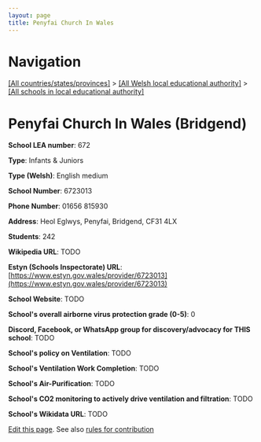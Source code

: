 ```yaml
---
layout: page
title: Penyfai Church In Wales
---
```

# Navigation

[[All countries/states/provinces]](../../..) > [[All Welsh local educational authority]](../..) > [[All schools in local educational authority]](..)

# Penyfai Church In Wales (Bridgend)

**School LEA number**: 672

**Type**: Infants & Juniors

**Type (Welsh)**: English medium

**School Number**: 6723013

**Phone Number**: 01656 815930

**Address**: Heol Eglwys, Penyfai, Bridgend, CF31 4LX

**Students**: 242

**Wikipedia URL**: TODO

**Estyn (Schools Inspectorate) URL**: [https://www.estyn.gov.wales/provider/6723013](https://www.estyn.gov.wales/provider/6723013)

**School Website**: TODO

**School's overall airborne virus protection grade (0-5)**: 0

**Discord, Facebook, or WhatsApp group for discovery/advocacy for THIS school**: TODO

**School's policy on Ventilation**: TODO

**School's Ventilation Work Completion**: TODO

**School's Air-Purification**: TODO

**School's CO2 monitoring to actively drive ventilation and filtration**: TODO

**School's Wikidata URL**: TODO




[Edit this page](https://github.com/VentilationProject/Wales/edit/prif/./Bridgend/Penyfai_Church_In_Wales.md). See also [rules for contribution](../../../contribution-rules/)